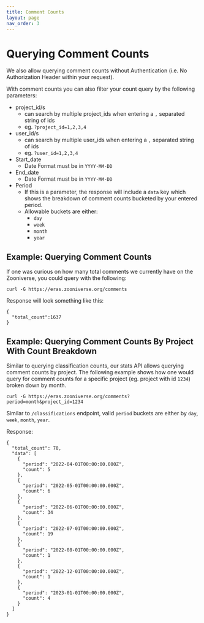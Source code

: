 ```yaml
---
title: Comment Counts
layout: page
nav_order: 3
---
```


# Querying Comment Counts

We also allow querying comment counts without Authentication (i.e. No Authorization Header within your request).

With comment counts you can also filter your count query by the following parameters:



* project_id/s
    * can search by multiple project_ids when entering a `,` separated string of ids
    * eg. `?project_id=1,2,3,4`
* user_id/s
    * can search by multiple user_ids when entering a `,` separated string of ids
    * eg. `?user_id=1,2,3,4`
* Start_date
    * Date Format must be in `YYYY-MM-DD`
* End_date
    * Date Format must be in `YYYY-MM-DD`
* Period
    * If this is a parameter, the response will include a `data` key which shows the breakdown of comment counts bucketed by your entered period.
    * Allowable buckets are either:
        * `day`
        * `week`
        * `month`
        * `year`


## Example: Querying Comment Counts

If one was curious on how many total comments we currently have on the Zooniverse, you could query with the following:
```
curl -G https://eras.zooniverse.org/comments
```

Response will look something like this:
```
{
  "total_count":1637
}

```

## Example: Querying Comment Counts By Project With Count 	Breakdown

Similar to querying classification counts, our stats API allows querying comment counts by project. The following example shows how one would query for comment counts for a specific project (eg. project with id `1234`) broken down by month.

```
curl -G https://eras.zooniverse.org/comments?period=month&project_id=1234
```

Similar to `/classifications` endpoint, valid `period` buckets are either by `day`, `week`, `month`, `year`.

Response:
```
{
  "total_count": 70,
  "data": [
    {
      "period": "2022-04-01T00:00:00.000Z",
      "count": 5
    },
    {
      "period": "2022-05-01T00:00:00.000Z",
      "count": 6
    },
    {
      "period": "2022-06-01T00:00:00.000Z",
      "count": 34
    },
    {
      "period": "2022-07-01T00:00:00.000Z",
      "count": 19
    },
    {
      "period": "2022-08-01T00:00:00.000Z",
      "count": 1
    },
    {
      "period": "2022-12-01T00:00:00.000Z",
      "count": 1
    },
    {
      "period": "2023-01-01T00:00:00.000Z",
      "count": 4
    }
  ]
}
```